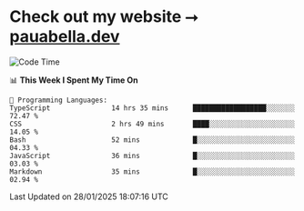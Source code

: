 # Check out my website ⭢ [pauabella.dev](https://pauabella.dev)

<!--START_SECTION:waka-->
![Code Time](http://img.shields.io/badge/Code%20Time-4%2C025%20hrs%2039%20mins-blue)

📊 **This Week I Spent My Time On** 

```text
💬 Programming Languages: 
TypeScript               14 hrs 35 mins      ██████████████████░░░░░░░   72.47 % 
CSS                      2 hrs 49 mins       ████░░░░░░░░░░░░░░░░░░░░░   14.05 % 
Bash                     52 mins             █░░░░░░░░░░░░░░░░░░░░░░░░   04.33 % 
JavaScript               36 mins             █░░░░░░░░░░░░░░░░░░░░░░░░   03.03 % 
Markdown                 35 mins             █░░░░░░░░░░░░░░░░░░░░░░░░   02.94 % 
```


 Last Updated on 28/01/2025 18:07:16 UTC
<!--END_SECTION:waka-->

